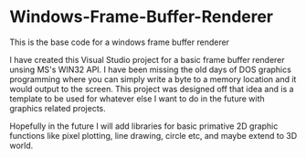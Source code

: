 # Windows-Frame-Buffer-Renderer
This is the base code for a windows frame buffer renderer

I have created this Visual Studio project for a basic frame buffer renderer unsing MS's WIN32 API. I have been missing the old days of DOS graphics programming where you can simply write a byte to a memory location and it would output to the screen. This project was designed off that idea and is a template to be used for whatever else I want to do in the future with graphics related projects.

Hopefully in the future I will add libraries for basic primative 2D graphic functions like pixel plotting, line drawing, circle etc, and maybe extend to 3D world. 

